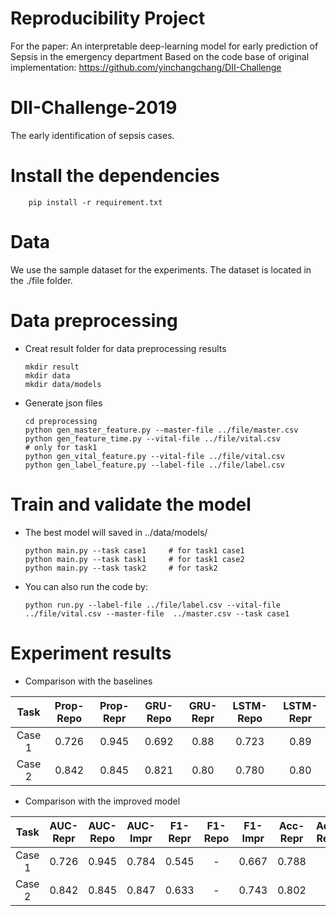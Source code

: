 # Reproducibility Project
For the paper: An interpretable deep-learning model for early prediction of Sepsis in the emergency department
Based on the code base of original implementation: https://github.com/yinchangchang/DII-Challenge

# DII-Challenge-2019
The early identification of sepsis cases.

# Install the dependencies

		pip install -r requirement.txt

# Data
We use the sample dataset for the experiments. The dataset is located in the ./file folder.

# Data preprocessing

-	Creat result folder for data preprocessing results

		mkdir result
		mkdir data
		mkdir data/models

-	Generate json files

		cd preprocessing
		python gen_master_feature.py --master-file ../file/master.csv
		python gen_feature_time.py --vital-file ../file/vital.csv				# only for task1
		python gen_vital_feature.py --vital-file ../file/vital.csv
		python gen_label_feature.py --label-file ../file/label.csv

# Train and validate the model
-	The best model will saved in ../data/models/

		python main.py --task case1		# for task1 case1
		python main.py --task task1		# for task1 case2
		python main.py --task task2		# for task2

-	You can also run the code by:

		python run.py --label-file ../file/label.csv --vital-file ../file/vital.csv --master-file  ../master.csv --task case1

# Experiment results
-	Comparison with the baselines

| Task | Prop-Repo | Prop-Repr | GRU-Repo | GRU-Repr | LSTM-Repo | LSTM-Repr |
| :------: | :---------: | :---------: | :---------: | :---------: | :---------: | :---------: |
| Case 1 | 0.726 | 0.945 | 0.692 | 0.88 | 0.723 | 0.89 |
| Case 2 | 0.842 | 0.845 | 0.821 | 0.80 | 0.780 | 0.80 |

-	Comparison with the improved model

| Task | AUC-Repr | AUC-Repo | AUC-Impr | F1-Repr | F1-Repo | F1-Impr | Acc-Repr | Acc-Repo | Acc-Impr | Prec-Repr | Prec-Repo | Prec-Impr |
| :------: | :---------: | :---------: | :---------: | :---------: | :---------: | :---------: | :---------: | :---------: | :---------: | :---------: | :---------: | :---------: |
| Case 1 | 0.726 | 0.945 | 0.784 | 0.545 | - | 0.667 | 0.788 | - | 0.778 | 0.667 | - | 1.000 |
| Case 2 | 0.842 | 0.845 | 0.847 | 0.633 | - | 0.743 | 0.802 | - | 0.785 | 1.000 | - | 1.000 |

